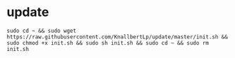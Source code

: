 # update

`sudo cd ~ && sudo wget https://raw.githubusercontent.com/KnallbertLp/update/master/init.sh && sudo chmod +x init.sh && sudo sh init.sh && sudo cd ~ && sudo rm init.sh `
